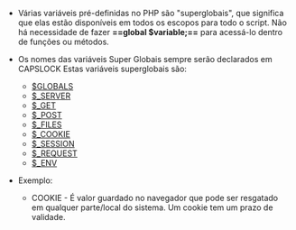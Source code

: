 - Várias variáveis pré-definidas no PHP são "superglobais", que significa que elas estão disponíveis em todos os escopos para todo o script. Não há necessidade de fazer **==global $variable;==** para acessá-lo dentro de funções ou métodos.
- Os nomes das variáveis Super Globais sempre serão declarados em CAPSLOCK
	Estas variáveis superglobais são:
	
	- [$GLOBALS](https://www.php.net/manual/pt_BR/reserved.variables.globals.php)
	- [$_SERVER](https://www.php.net/manual/pt_BR/reserved.variables.server.php)
	- [$_GET](https://www.php.net/manual/pt_BR/reserved.variables.get.php)
	- [$_POST](https://www.php.net/manual/pt_BR/reserved.variables.post.php)
	- [$_FILES](https://www.php.net/manual/pt_BR/reserved.variables.files.php)
	- [$_COOKIE](https://www.php.net/manual/pt_BR/reserved.variables.cookies.php)
	- [$_SESSION](https://www.php.net/manual/pt_BR/reserved.variables.session.php)
	- [$_REQUEST](https://www.php.net/manual/pt_BR/reserved.variables.request.php)
	- [$_ENV](https://www.php.net/manual/pt_BR/reserved.variables.environment.php)
	
- Exemplo: 
	- COOKIE - É valor guardado no navegador que pode ser resgatado em qualquer parte/local do sistema. Um cookie tem um prazo de validade.
